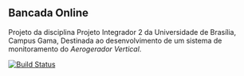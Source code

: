 ## Bancada Online

Projeto da disciplina Projeto Integrador 2 da Universidade de Brasília, Campus Gama, Destinada ao desenvolvimento de um sistema de monitoramento do *Aerogerador* *Vertical*. 

[![Build Status](https://travis-ci.org/vitornere/wind-turbine.svg?branch=master)](https://travis-ci.org/vitornere/wind-turbine)
